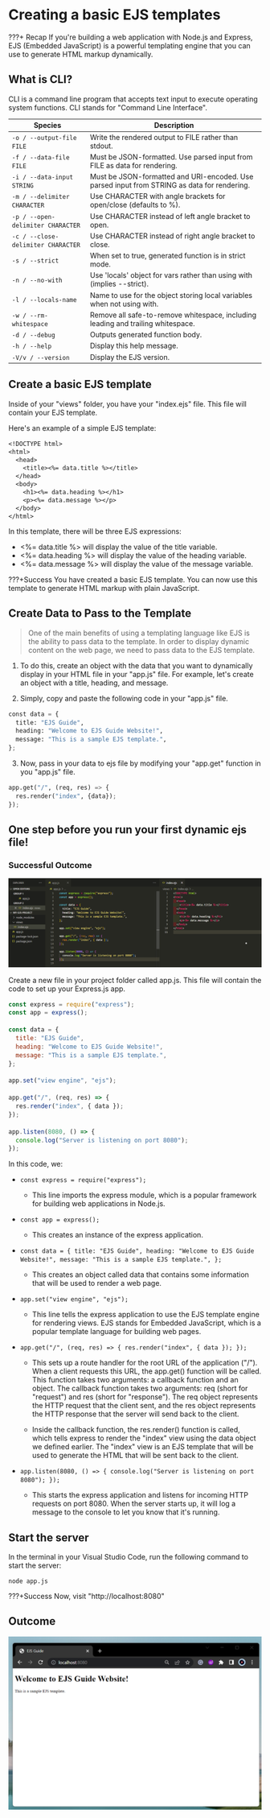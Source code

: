 # Creating a basic EJS templates

???+ Recap
    If you're building a web application with Node.js and Express, EJS (Embedded JavaScript) is a powerful templating engine that you can use to generate HTML markup dynamically.

## What is CLI?

CLI is a command line program that accepts text input to execute operating system functions.
CLI stands for "Command Line Interface".

| Species                            | Description                                                                                 |
| ---------------------------------- | ------------------------------------------------------------------------------------------- |
| `-o / --output-file FILE`          | Write the rendered output to FILE rather than stdout.                                       |
| `-f / --data-file FILE`            | Must be JSON-formatted. Use parsed input from FILE as data for rendering.                   |
| `-i / --data-input STRING`         | Must be JSON-formatted and URI-encoded. Use parsed input from STRING as data for rendering. |
| `-m / --delimiter CHARACTER`       | Use CHARACTER with angle brackets for open/close (defaults to %).                           |
| `-p / --open-delimiter CHARACTER`  | Use CHARACTER instead of left angle bracket to open.                                        |
| `-c / --close-delimiter CHARACTER` | Use CHARACTER instead of right angle bracket to close.                                      |
| `-s / --strict`                    | When set to true, generated function is in strict mode.                                     |
| `-n / --no-with`                   | Use 'locals' object for vars rather than using with (implies --strict).                     |
| `-l / --locals-name`               | Name to use for the object storing local variables when not using with.                     |
| `-w / --rm-whitespace`             | Remove all safe-to-remove whitespace, including leading and trailing whitespace.            |
| `-d / --debug`                     | Outputs generated function body.                                                            |
| `-h / --help`                      | Display this help message.                                                                  |
| `-V/v / --version`                 | Display the EJS version.                                                                    |

## Create a basic EJS template

Inside of your "views" folder, you have your "index.ejs" file. This file will contain your EJS template.

Here's an example of a simple EJS template:

```
<!DOCTYPE html>
<html>
  <head>
    <title><%= data.title %></title>
  </head>
  <body>
    <h1><%= data.heading %></h1>
    <p><%= data.message %></p>
  </body>
</html>
```

In this template, there will be three EJS expressions:

- <%= data.title %> will display the value of the title variable.
- <%= data.heading %> will display the value of the heading variable.
- <%= data.message %> will display the value of the message variable.

???+Success
    You have created a basic EJS template. You can now use this template to generate HTML markup with plain JavaScript.

## Create Data to Pass to the Template

> One of the main benefits of using a templating language like EJS is the ability to pass data to the template. In order to display dynamic content on the web page, we need to pass data to the EJS template.

1. To do this, create an object with the data that you want to dynamically display in your HTML file in your "app.js" file. For example, let's create an object with a title, heading, and message.

2. Simply, copy and paste the following code in your "app.js" file.

```py
const data = {
  title: "EJS Guide",
  heading: "Welcome to EJS Guide Website!",
  message: "This is a sample EJS template.",
};
```

3. Now, pass in your data to ejs file by modifying your "app.get" function in you "app.js" file.

```py
app.get("/", (req, res) => {
  res.render("index", {data});
});
```

## One step before you run your first dynamic ejs file!

### Successful Outcome

![npm i](images/image6.png)

Create a new file in your project folder called app.js. This file will contain the code to set up your Express.js app.

```js
const express = require("express");
const app = express();

const data = {
  title: "EJS Guide",
  heading: "Welcome to EJS Guide Website!",
  message: "This is a sample EJS template.",
};

app.set("view engine", "ejs");

app.get("/", (req, res) => {
  res.render("index", { data });
});

app.listen(8080, () => {
  console.log("Server is listening on port 8080");
});
```

In this code, we:

- `const express = require("express");`

    - This line imports the express module, which is a popular framework for building web applications in Node.js.

- `const app = express();`

    - This creates an instance of the express application.

- `const data = {
  title: "EJS Guide",
  heading: "Welcome to EJS Guide Website!",
  message: "This is a sample EJS template.",
};` 

    - This creates an object called data that contains some information that will be used to render a web page.

- `app.set("view engine", "ejs");`

    - This line tells the express application to use the EJS template engine for rendering views. EJS stands for Embedded JavaScript, which is a popular template language for building web pages.

- `app.get("/", (req, res) => {
  res.render("index", { data });
});`

    - This sets up a route handler for the root URL of the application ("/"). When a client requests this URL, the app.get() function will be called. This function takes two arguments: a callback function and an object. The callback function takes two arguments: req (short for "request") and res (short for "response"). The req object represents the HTTP request that the client sent, and the res object represents the HTTP response that the server will send back to the client.

    - Inside the callback function, the res.render() function is called, which tells express to render the "index" view using the data object we defined earlier. The "index" view is an EJS template that will be used to generate the HTML that will be sent back to the client.

- `app.listen(8080, () => {
  console.log("Server is listening on port 8080");
});`

    - This starts the express application and listens for incoming HTTP requests on port 8080. When the server starts up, it will log a message to the console to let you know that it's running.

## Start the server

In the terminal in your Visual Studio Code, run the following command to start the server:

```
node app.js
```

???+Success
    Now, visit "http://localhost:8080"

## Outcome

![npm i](images/image1.png)
